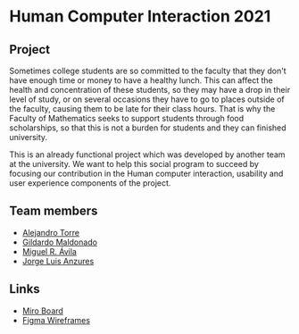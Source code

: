 # Human Computer Interaction 2021

## Project
Sometimes college students are so committed to the faculty that they don't have enough time or money to have a healthy lunch. This can affect the health and concentration of these students, so they may have a drop in their level of study, or on several occasions they have to go to places outside of the faculty, causing them to be late for their class hours. That is why the Faculty of Mathematics seeks to support students through food scholarships, so that this is not a burden for students and they can finished university.  

This is an already functional project which was developed by another team at the university. We want to help this social program to succeed by focusing our contribution in the Human computer interaction, usability and user experience components of the project.  

## Team members
 - [Alejandro Torre](https://github.com/alextorrer)
 - [Gildardo Maldonado](https://github.com/GildardoMaldonado)
 - [Miguel R. Ávila](https://github.com/migueravila)
 - [Jorge Luis Anzures](https://github.com/inki189)

## Links
- [Miro Board](https://miro.com/welcomeonboard/WklsOWw5dE1KNG9CWFZRcnlIenZkUXNkUXp2SGpuNm5yTzFhYTFaUWNrWk1pa1hmaHI0UU1kSDdOZE1tS0xlS3wzMDc0NDU3MzUwMDk3NzQ1NzA5)
- [Figma Wireframes](https://www.figma.com/file/MFtFVEFgPEhaHrV7OxW5ot/Donor?node-id=2%3A2)
